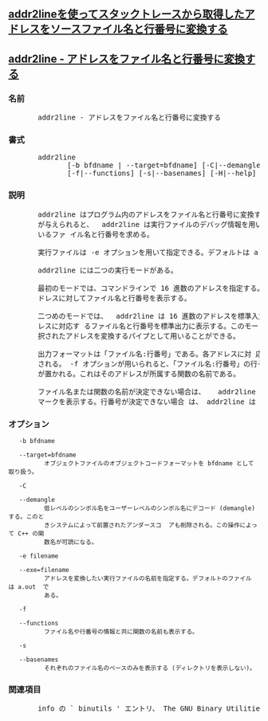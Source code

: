 ## [addr2lineを使ってスタックトレースから取得したアドレスをソースファイル名と行番号に変換する](https://qiita.com/nanashi/items/829beda77daab0696463)

## [addr2line - アドレスをファイル名と行番号に変換する](http://manpages.ubuntu.com/manpages/bionic/ja/man1/addr2line.1.html)

### 名前
<pre>
       addr2line - アドレスをファイル名と行番号に変換する
</pre>	 

### 書式
<pre>
       addr2line
              [-b bfdname | --target=bfdname] [-C|--demangle] [-e filename | --exe=filename]
              [-f|--functions] [-s|--basenames] [-H|--help] [-V|--version] [addraddr...]
</pre>

### 説明
<pre>
       addr2line はプログラム内のアドレスをファイル名と行番号に変換する。アドレスと実行  ファイル
       が与えられると、  addr2line は実行ファイルのデバッグ情報を用いて、アドレスに関連付けられて
       いるファ イル名と行番号を求める。

       実行ファイルは -e オプションを用いて指定できる。デフォルトは a.out である。

       addr2line には二つの実行モードがある。

       最初のモードでは、コマンドラインで 16 進数のアドレスを指定する。 addr2line  はそれぞれのア
       ドレスに対してファイル名と行番号を表示する。

       二つめのモードでは、  addr2line は 16 進数のアドレスを標準入力から読み込み、それぞれのアド
       レスに対応す るファイル名と行番号を標準出力に表示する。このモードでは addr2line は動的に選
       択されたアドレスを変換するパイプとして用いることができる。

       出力フォーマットは「ファイル名:行番号」である。各アドレスに対 応してこのペアが行ごとに表示
       される。 -f オプションが用いられると、「ファイル名:行番号」の行それぞれの前に 「関数名」行
       が置かれる。これはそのアドレスが所属する関数の名前である。

       ファイル名または関数の名前が決定できない場合は、   addr2line  は代わりに二つのクエスチョン
       マークを表示する。行番号が決定できない場合 は、 addr2line は 0 を表示する。
</pre>

### オプション
       -b bfdname

       --target=bfdname
              オブジェクトファイルのオブジェクトコードフォーマットを bfdname として取り扱う。

       -C

       --demangle
              低レベルのシンボル名をユーザーレベルのシンボル名にデコード (demangle)  する。このと
              きシステムによって前置されたアンダースコ  アも削除される。この操作によって C++ の関
              数名が可読になる。

       -e filename

       --exe=filename
              アドレスを変換したい実行ファイルの名前を指定する。デフォルトのファイル は a.out  で
              ある。

       -f

       --functions
              ファイル名や行番号の情報と共に関数の名前も表示する。

       -s

       --basenames
              それぞれのファイル名のベースのみを表示する (ディレクトリを表示しない)。
</pre>

### 関連項目
<pre>
       info の ` binutils ' エントリ、 The GNU Binary Utilities, Roland H. Pesch (October 1991)、
</pre>
